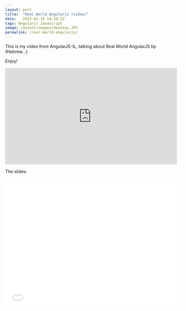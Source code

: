 ```yaml
---
layout: post
title:  "Real World Angularjs (video)"
date:   2015-01-16 14:34:25
tags: Angularjs Javascript
image: /assets/images/desktop.JPG
permalink: /real-World-angularjs/
---
```


This is my video from AngularJS-IL, talking about Real World AngularJS tip (Hebrew...)

Enjoy!

<iframe width="560" height="315" src="https://www.youtube.com/embed/3Wnjx0nKlqE" frameborder="0" allowfullscreen></iframe>

<p></p>

The slides:
<iframe src="//slides.com/yanivefraim-1/real-world-angularjs/embed" width="576" height="420" scrolling="no" frameborder="0" webkitallowfullscreen mozallowfullscreen allowfullscreen></iframe>

[jekyll]:      http://jekyllrb.com
[jekyll-gh]:   https://github.com/jekyll/jekyll
[jekyll-help]: https://github.com/jekyll/jekyll-help
